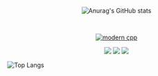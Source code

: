 

<div id="title" align=center >
      
![Anurag's GitHub stats](https://github-readme-stats.vercel.app/api?username=cumin1&show_icons=true)



</br>




[![modern cpp](https://img.shields.io/badge/code-Modern%20C++-blue)](https://learn.microsoft.com/zh-cn/cpp/cpp/welcome-back-to-cpp-modern-cpp) 

![](https://img.shields.io/badge/讨厌-学习-yellow) 
![](https://img.shields.io/badge/性格-开朗-red) 
![](https://img.shields.io/badge/爱好-二次元-red)

</div>

![Top Langs](https://github-readme-stats.vercel.app/api/top-langs/?username=cumin1&size_weight=0.5&count_weight=0.5)
<!--![头像](image/头像.jpg)

![Visitor Count](https://profile-counter.glitch.me/Mq-b/count.svg)-->

<!-- [github-sub-title:img]: https://readme-typing-svg.herokuapp.com?font=Segoe+Script&center=true&lines=mq白. -->




